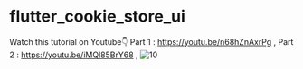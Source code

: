 # flutter_cookie_store_ui

Watch this tutorial on Youtube👇
Part 1 : https://youtu.be/n68hZnAxrPg , 
Part 2 : https://youtu.be/iMQl85BrY68 , 
![10](https://user-images.githubusercontent.com/78899995/205663798-89438e1b-812d-46ef-95a7-a4f9c88c38d9.jpg)
